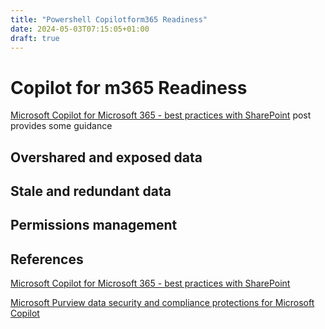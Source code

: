 ```yaml
---
title: "Powershell Copilotform365 Readiness"
date: 2024-05-03T07:15:05+01:00
draft: true
---
```


# Copilot for m365 Readiness

[Microsoft Copilot for Microsoft 365 - best practices with SharePoint](https://learn.microsoft.com/en-us/SharePoint/sharepoint-copilot-best-practices?wt.mc_id=MVP_308367) post provides some guidance

## Overshared and exposed data

## Stale and redundant data

## Permissions management

## References

[Microsoft Copilot for Microsoft 365 - best practices with SharePoint](https://learn.microsoft.com/en-us/SharePoint/sharepoint-copilot-best-practices?wt.mc_id=MVP_308367)

[Microsoft Purview data security and compliance protections for Microsoft Copilot](https://learn.microsoft.com/en-us/purview/ai-microsoft-purview?wt.mc_id=MVP_308367)